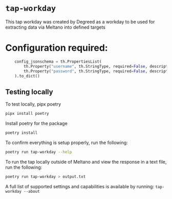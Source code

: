# `tap-workday`
This tap workday was created by Degreed as a workday to be used for extracting data via Meltano into defined targets

# Configuration required:

```python
    config_jsonschema = th.PropertiesList(
        th.Property("username", th.StringType, required=False, description="usernameh"),
        th.Property("password", th.StringType, required=False, description="password"),
    ).to_dict()
```
## Testing locally

To test locally, pipx poetry
```bash
pipx install poetry
```

Install poetry for the package
```bash
poetry install
```

To confirm everything is setup properly, run the following: 
```bash
poetry run tap-workday --help
```

To run the tap locally outside of Meltano and view the response in a text file, run the following: 
```bash
poetry run tap-workday > output.txt 
```

A full list of supported settings and capabilities is available by running: `tap-workday --about`

